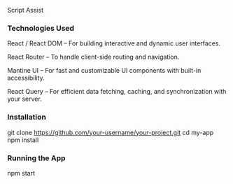Script Assist

### Technologies Used
React / React DOM – For building interactive and dynamic user interfaces.

React Router – To handle client-side routing and navigation.

Mantine UI – For fast and customizable UI components with built-in accessibility.

React Query – For efficient data fetching, caching, and synchronization with your server.

### Installation
git clone https://github.com/your-username/your-project.git
cd my-app
npm install

### Running the App
npm start

